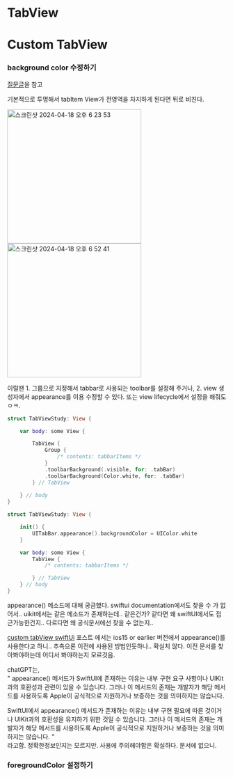 # TabView




# Custom TabView

### background color 수정하기 
[질문글](https://developer.apple.com/forums/thread/121799)을 참고

기본적으로 투명해서 tabItem View가 전영역을 차지하게 된다면 뒤로 비친다.

<img width="308" alt="스크린샷 2024-04-18 오후 6 23 53" src="https://github.com/jaehoon9186/study/assets/83233720/8ba37650-2d26-48de-870b-3c78aafa176d">
<img width="308" alt="스크린샷 2024-04-18 오후 6 52 41" src="https://github.com/jaehoon9186/study/assets/83233720/db7a00d1-3424-4e62-bf8e-18b9f515937d">  

이럴땐 1. 그룹으로 지정해서 tabbar로 사용되는 toolbar를 설정해 주거나, 2. view 생성자에서 appearance를 이용 수정할 수 있다. 
또는 view lifecycle에서 설정을 해줘도 ㅇㅋ. 

```swift
struct TabViewStudy: View {

    var body: some View {

        TabView {
            Group {
                /* contents: tabbarItems */
            }
            .toolbarBackground(.visible, for: .tabBar)
            .toolbarBackground(Color.white, for: .tabBar)
        } // TabView
        
    } // body
}
```

```swift
struct TabViewStudy: View {

    init() {
        UITabBar.appearance().backgroundColor = UIColor.white
    }

    var body: some View {
        TabView {
            /* contents: tabbarItems */

        } // TabView
    } // body
}
```

appearance() 메소드에 대해 궁금했다. swiftui documentation에서도 찾을 수 가 없어서.. 
uikit에서는 같은 메소드가 존재하는데.. 같은건가? 같다면 왜 swiftUI에서도 접근가능한건지.. 다르다면 왜 공식문서에선 찾을 수 없는지.. 

[custom tabView swiftUi](https://www.swiftyplace.com/blog/tabview-in-swiftui-styling-navigation-and-more) 포스트 에서는 
ios15 or earlier 버전에서 appearance()를 사용한다고 하니.. 추측으론 이전에 사용된 방법인듯하나.. 확실치 않다. 이전 문서를 찾아봐야하는데 어디서 봐야하는지 모르것음. 


chatGPT는,  
"
appearance() 메서드가 SwiftUI에 존재하는 이유는 내부 구현 요구 사항이나 UIKit과의 호환성과 관련이 있을 수 있습니다. 그러나 이 메서드의 존재는 개발자가 해당 메서드를 사용하도록 Apple이 공식적으로 지원하거나 보증하는 것을 의미하지는 않습니다.

SwiftUI에서 appearance() 메서드가 존재하는 이유는 내부 구현 필요에 따른 것이거나 UIKit과의 호환성을 유지하기 위한 것일 수 있습니다. 그러나 이 메서드의 존재는 개발자가 해당 메서드를 사용하도록 Apple이 공식적으로 지원하거나 보증하는 것을 의미하지는 않습니다.
"  
라고함. 정확한정보인지는 모르지만. 사용에 주의해야함은 확실하다. 문서에 없으니. 



### foregroundColor 설정하기 



